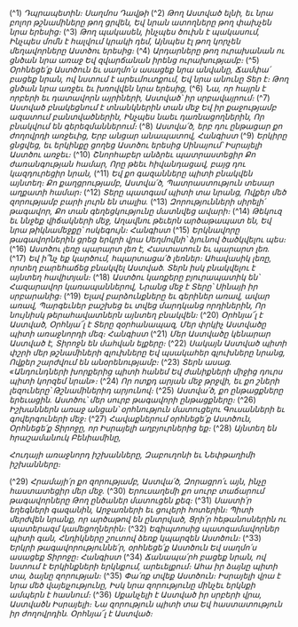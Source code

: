 
(^1) _Դպրապետին։ Սաղմոս Դավթի_
(^2) _Թող Աստված ելնի, եւ նրա բոլոր թշնամիները թող ցրվեն,
Եվ նրան ատողները թող փախչեն նրա երեսից։_
(^3) _Թող պակասեն, ինչպես ծուխն է պակասում,
Ինչպես մոմն է հալվում կրակի դեմ,
Այնպես էլ թող կորչեն մեղավորները Աստծու երեսից։_
(^4) _Արդարները թող ուրախանան ու ցնծան նրա առաջ
Եվ զվարճանան իրենց ուրախությամբ։_
(^5) _Օրհնեցե՛ք Աստծուն եւ սաղմո՛ս ասացեք նրա անվանը,
Ճամփա՛ բացեք նրան, ով նստում է արեւմուտքում,
Եվ նրա անունը Տեր է։
Թող ցնծան նրա առջեւ եւ խռովվեն նրա երեսից,_
(^6) _Նա, որ հայրն է որբերի եւ դատավորն այրիների,
Աստված՝ իր սրբավայրում։_
(^7) _Աստված բնակեցնում է տնանկներին տան մեջ
Եվ իր քաջությամբ ազատում բանտվածներին,
Ինչպես նաեւ դառնացողներին,
Որ բնակվում են գերեզմաններում։_
(^8) _Աստվա՛ծ, երբ դու ընթացար քո ժողովրդի առջեւից,
Երբ անցար անապատով, Հանգիստ_
(^9) _Երկիրը ցնցվեց, եւ երկինքը ցողեց Աստծու երեսից Սինայում՝
Իսրայելի Աստծու առջեւ։_
(^10) _Շնորհաբեր անձրեւ պատրաստեցիր
Քո ժառանգության համար,
Որը թեեւ հիվանդացավ, բայց դու կազդուրեցիր նրան,_
(^11) _Եվ քո գազանները պիտի բնակվեն այնտեղ։
Քո քաղցրությամբ, Աստվա՛ծ,
Պատրաստություն տեսար աղքատի համար։_
(^12) _Տերը պատգամ պիտի տա նրանց,
Ովքեր մեծ զորությամբ բարի լուրն են տալիս._
(^13) _Զորությունների սիրելի՛ թագավոր,
Քո տան գեղեցկությունը մատնվեց ավարի։_
(^14) _Թեկուզ եւ ննջեք վիճակների մեջ,
Աղավնու թեւերն արծաթապատ են,
Եվ նրա թիկնամեջքը՝ ոսկեգույն։ Հանգիստ_
(^15) _Երկնավորը թագավորներին ցրեց երկրի վրա
Սեղմովնի՝ ձյունով ծածկվելու պես։_
(^16) _Աստծու լեռը պարարտ լեռ է,
Հաստատուն եւ պարարտ լեռ._
(^17) _Եվ ի՞նչ եք կարծում, հպարտացա՛ծ լեռներ։
Ահավասիկ լեռը, որտեղ բարեհաճեց բնակվել Աստված.
Տերն իսկ բնակվելու է այնտեղ հավիտյան։_
(^18) _Աստծու կառքերը բյուրապատիկ են՝
Հազարավոր կառապաններով,
Նրանց մեջ է Տերը՝ Սինայի իր սրբարանից։_
(^19) _Ելավ բարձունքները եւ գերիներ առավ, ավար առավ,
Պարգեւներ բաշխեց եւ տվեց մարդկանց որդիներին,
Որ նույնիսկ թերահավատներն այնտեղ բնակվեն։_
(^20) _Օրհնյա՜լ է Աստված,
Օրհնյա՜լ է Տերը զօրհանապազ,
Մեր փրկիչ Աստվածը պիտի առաջնորդի մեզ։ Հանգիստ_
(^21) _Մեր Աստվածը կենարար Աստված է,
Տիրոջն են մահվան ելքերը։_
(^22) _Սակայն Աստված պիտի փշրի մեր թշնամիների գլուխները
Եվ պսակահեր գլուխները նրանց,
Ովքեր շարժվում են անօրենությամբ։_
(^23) _Տերն ասաց. «Անդունդների խորքերից պիտի հանեմ
Եվ ժանիքների միջից դուրս պիտի կորզեմ նրան»։_
(^24) _Որ ոտքդ արյան մեջ թրջվի, եւ քո շների լեզուները՝
Թշնամիներիդ արյունով։_
(^25) _Աստվա՛ծ, քո ընթացքները երեւացին.
Աստծու՝ մեր սուրբ թագավորի ընթացքները։_
(^26) _Իշխաններն առաջ անցան՝ օրհնություն մատուցելու
Գուսանների եւ գովերգուների մեջ։_
(^27) _Հավաքներում օրհնեցե՛ք Աստծուն,
Օրհնեցե՛ք Տիրոջը, որ Իսրայելի աղբյուրներից եք։_
(^28) _Այնտեղ են հրաշամանուկ Բենիամինը,_


_Հուդայի առաջնորդ իշխանները,
Զաբուղոնի եւ Նեփթաղիմի իշխանները։_

(^29) _Հրամայի՛ր քո զորությամբ, Աստվա՛ծ,
Զորացրո՛ւ այն, ինչը հաստատեցիր մեր մեջ._
(^30) _Երուսաղեմի քո սուրբ տաճարում թագավորները
Թող ընծաներ մատուցեն քեզ։_
(^31) _Սաստի՛ր եղեգների գազանին,
Արջառների եւ ցուլերի հոտերին։
Պիտի մերժվեն նրանք, որ արծաթով են ընտրված,
Ցրի՛ր հեթանոսներին ու պատերազմ կամեցողներին։_
(^32) _Եգիպտոսից պատգամավորներ պիտի գան,
Հնդիկները շուտով ձեռք կպարզեն Աստծուն։_
(^33) _Երկրի թագավորություննե՛ր, օրհնեցե՛ք Աստծուն
Եվ սաղմո՛ս ասացեք Տիրոջը։ Հանգիստ_
(^34) _Ճանապա՛րհ բացեք նրան, ով նստում է
Երկինքների երկնքում, արեւելքում։
Ահա իր ձայնը պիտի տա, ձայնը զորության։_
(^35) _Փա՛ռք տվեք Աստծուն։
Իսրայելի վրա է նրա մեծ վայելչությունը,
Իսկ նրա զորությունը մինչեւ երկնքի ամպերն է հասնում։_
(^36) _Սքանչելի է Աստված իր սրբերի վրա,
Աստվածն Իսրայելի։
Նա զորություն պիտի տա
Եվ հաստատություն իր ժողովրդին.
Օրհնյա՜լ է Աստված։_
